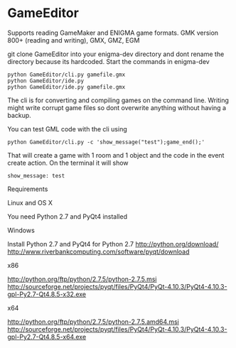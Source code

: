 GameEditor
==========

Supports reading GameMaker and ENIGMA game formats. GMK version 800+ (reading and writing), GMX, GMZ, EGM

git clone GameEditor into your enigma-dev directory and dont rename the directory because its hardcoded. Start the commands in enigma-dev

    python GameEditor/cli.py gamefile.gmx
    python GameEditor/ide.py
    python GameEditor/ide.py gamefile.gmx

The cli is for converting and compiling games on the command line. Writing might write corrupt game files so dont overwrite anything without having a backup.

You can test GML code with the cli using

    python GameEditor/cli.py -c 'show_message("test");game_end();'

That will create a game with 1 room and 1 object and the code in the event create action. On the terminal it will show

    show_message: test

Requirements

Linux and OS X

You need Python 2.7 and PyQt4 installed

Windows

Install Python 2.7 and PyQt4 for Python 2.7
http://python.org/download/
http://www.riverbankcomputing.com/software/pyqt/download

x86

http://python.org/ftp/python/2.7.5/python-2.7.5.msi
http://sourceforge.net/projects/pyqt/files/PyQt4/PyQt-4.10.3/PyQt4-4.10.3-gpl-Py2.7-Qt4.8.5-x32.exe

x64

http://python.org/ftp/python/2.7.5/python-2.7.5.amd64.msi
http://sourceforge.net/projects/pyqt/files/PyQt4/PyQt-4.10.3/PyQt4-4.10.3-gpl-Py2.7-Qt4.8.5-x64.exe


